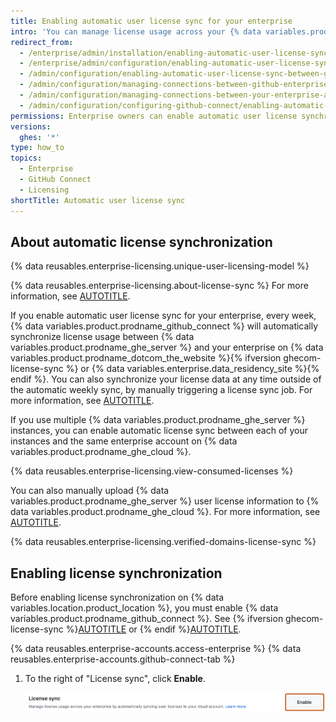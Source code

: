 ```yaml
---
title: Enabling automatic user license sync for your enterprise
intro: 'You can manage license usage across your {% data variables.product.prodname_enterprise %} environments by automatically syncing user licenses from {% data variables.location.product_location %} to {% data variables.product.prodname_ghe_cloud %}.'
redirect_from:
  - /enterprise/admin/installation/enabling-automatic-user-license-sync-between-github-enterprise-server-and-github-enterprise-cloud
  - /enterprise/admin/configuration/enabling-automatic-user-license-sync-between-github-enterprise-server-and-github-enterprise-cloud
  - /admin/configuration/enabling-automatic-user-license-sync-between-github-enterprise-server-and-github-enterprise-cloud
  - /admin/configuration/managing-connections-between-github-enterprise-server-and-github-enterprise-cloud/enabling-automatic-user-license-sync-between-github-enterprise-server-and-github-enterprise-cloud
  - /admin/configuration/managing-connections-between-your-enterprise-accounts/enabling-automatic-user-license-sync-between-github-enterprise-server-and-github-enterprise-cloud
  - /admin/configuration/configuring-github-connect/enabling-automatic-user-license-sync-for-your-enterprise
permissions: Enterprise owners can enable automatic user license synchronization.
versions:
  ghes: '*'
type: how_to
topics:
  - Enterprise
  - GitHub Connect
  - Licensing
shortTitle: Automatic user license sync
---
```

## About automatic license synchronization

{% data reusables.enterprise-licensing.unique-user-licensing-model %}

{% data reusables.enterprise-licensing.about-license-sync %} For more information, see [AUTOTITLE](/admin/configuration/configuring-github-connect/about-github-connect#data-transmission).

If you enable automatic user license sync for your enterprise, every week, {% data variables.product.prodname_github_connect %} will automatically synchronize license usage between {% data variables.product.prodname_ghe_server %} and your enterprise on {% data variables.product.prodname_dotcom_the_website %}{% ifversion ghecom-license-sync %} or {% data variables.enterprise.data_residency_site %}{% endif %}. You can also synchronize your license data at any time outside of the automatic weekly sync, by manually triggering a license sync job. For more information, see [AUTOTITLE](/billing/managing-your-license-for-github-enterprise/syncing-license-usage-between-github-enterprise-server-and-github-enterprise-cloud#triggering-a-license-sync-job).

If you use multiple {% data variables.product.prodname_ghe_server %} instances, you can enable automatic license sync between each of your instances and the same enterprise account on {% data variables.product.prodname_ghe_cloud %}.

{% data reusables.enterprise-licensing.view-consumed-licenses %}

You can also manually upload {% data variables.product.prodname_ghe_server %} user license information to {% data variables.product.prodname_ghe_cloud %}. For more information, see [AUTOTITLE](/billing/managing-your-license-for-github-enterprise/syncing-license-usage-between-github-enterprise-server-and-github-enterprise-cloud).

{% data reusables.enterprise-licensing.verified-domains-license-sync %}

## Enabling license synchronization

Before enabling license synchronization on {% data variables.location.product_location %}, you must enable {% data variables.product.prodname_github_connect %}. See {% ifversion ghecom-license-sync %}[AUTOTITLE](/admin/configuring-settings/configuring-github-connect/enabling-github-connect-for-ghecom) or {% endif %}[AUTOTITLE](/admin/configuring-settings/configuring-github-connect/enabling-github-connect-for-githubcom).

{% data reusables.enterprise-accounts.access-enterprise %}
{% data reusables.enterprise-accounts.github-connect-tab %}
1. To the right of "License sync", click **Enable**.

   ![Screenshot of the "License sync" option on the GitHub Connect page. The "Enable" button is highlighted with an orange outline.](/assets/images/enterprise/site-admin-settings/enable-user-license-drop-down.png)
